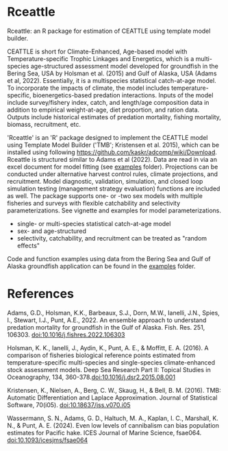 # Rceattle

Rceattle: an R package for estimation of CEATTLE using template model builder.



CEATTLE is short for Climate-Enhanced, Age-based model with Temperature-specific Trophic Linkages and Energetics, which is a multi-species age-structured assessment model developed for groundfish in the Bering Sea, USA by Holsman et al. (2015) and Gulf of Alaska, USA (Adams et al, 2022). Essentially, it is a multispecies statistical catch-at-age model. To incorporate the impacts of climate, the model includes temperature-specific, bioenergetics-based predation interactions. Inputs of the model include survey/fishery index, catch, and length/age composition data in addition to empirical weight-at-age, diet proportion, and ration data. Outputs include historical estimates of predation mortality, fishing mortality, biomass, recruitment, etc.




'Rceattle' is an 'R' package designed to implement the CEATTLE model using Template Model Builder ('TMB'; Kristensen et al. 2015), which can be installed using following https://github.com/kaskr/adcomp/wiki/Download. Rceattle is structured similar to Adams et al (2022). Data are read in via an excel document for model fitting (see [examples](https://github.com/grantdadams/Rceattle/tree/master/examples) folder). Projections can be conducted under alternative harvest control rules, climate projections, and recruitment. Model diagnostic, validation, simulation, and closed loop simulation testing (management strategy evaluation) functions are included as well. The package supports one- or -two sex models with multiple fisheries and surveys with flexible catchability and selectivity parameterizations. See vignette and examples for model parameterizations. 


* single- or multi-species statistical catch-at-age model 
* sex- and age-structured
* selectivity, catchability, and recruitment can be treated as "random effects"

Code and function examples using data from the Bering Sea and Gulf of Alaska groundfish application can be found in the [examples](https://github.com/grantdadams/Rceattle/tree/master/examples) folder.


# References

Adams, G.D., Holsman, K.K., Barbeaux, S.J., Dorn, M.W., Ianelli, J.N., Spies, I., Stewart, I.J., Punt, A.E., 2022. An ensemble approach to understand predation mortality for groundfish in the Gulf of Alaska. Fish. Res. 251, 106303. [doi:10.1016/j.fishres.2022.106303](https://www.sciencedirect.com/science/article/pii/S0165783622000807)

Holsman, K. K., Ianelli, J., Aydin, K., Punt, A. E., & Moffitt, E. A. (2016). A comparison of fisheries biological reference points estimated from temperature-specific multi-species and single-species climate-enhanced stock assessment models. Deep Sea Research Part II: Topical Studies in Oceanography, 134, 360-378.[doi:10.1016/j.dsr2.2015.08.001](https://www.sciencedirect.com/science/article/pii/S0967064515002751)

Kristensen, K., Nielsen, A., Berg, C. W., Skaug, H., & Bell, B. M. (2016). TMB: Automatic Differentiation and Laplace Approximation. Journal of Statistical Software, 70(i05). [doi:10.18637/jss.v070.i05](https://www.jstatsoft.org/article/view/v070i05)

Wassermann, S. N., Adams, G. D., Haltuch, M. A., Kaplan, I. C., Marshall, K. N., & Punt, A. E. (2024). Even low levels of cannibalism can bias population estimates for Pacific hake. ICES Journal of Marine Science, fsae064. [doi:10.1093/icesjms/fsae064](https://academic.oup.com/icesjms/advance-article/doi/10.1093/icesjms/fsae064/7675094)
